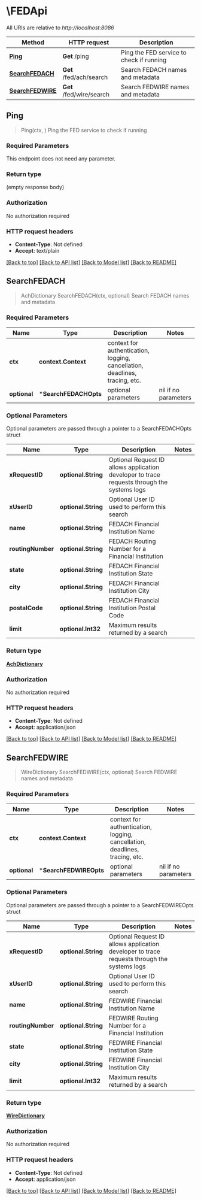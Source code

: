 # \FEDApi

All URIs are relative to *http://localhost:8086*

Method | HTTP request | Description
------------- | ------------- | -------------
[**Ping**](FEDApi.md#Ping) | **Get** /ping | Ping the FED service to check if running
[**SearchFEDACH**](FEDApi.md#SearchFEDACH) | **Get** /fed/ach/search | Search FEDACH names and metadata
[**SearchFEDWIRE**](FEDApi.md#SearchFEDWIRE) | **Get** /fed/wire/search | Search FEDWIRE names and metadata



## Ping

> Ping(ctx, )
Ping the FED service to check if running

### Required Parameters

This endpoint does not need any parameter.

### Return type

 (empty response body)

### Authorization

No authorization required

### HTTP request headers

- **Content-Type**: Not defined
- **Accept**: text/plain

[[Back to top]](#) [[Back to API list]](../README.md#documentation-for-api-endpoints)
[[Back to Model list]](../README.md#documentation-for-models)
[[Back to README]](../README.md)


## SearchFEDACH

> AchDictionary SearchFEDACH(ctx, optional)
Search FEDACH names and metadata

### Required Parameters


Name | Type | Description  | Notes
------------- | ------------- | ------------- | -------------
**ctx** | **context.Context** | context for authentication, logging, cancellation, deadlines, tracing, etc.
 **optional** | ***SearchFEDACHOpts** | optional parameters | nil if no parameters

### Optional Parameters

Optional parameters are passed through a pointer to a SearchFEDACHOpts struct


Name | Type | Description  | Notes
------------- | ------------- | ------------- | -------------
 **xRequestID** | **optional.String**| Optional Request ID allows application developer to trace requests through the systems logs | 
 **xUserID** | **optional.String**| Optional User ID used to perform this search | 
 **name** | **optional.String**| FEDACH Financial Institution Name | 
 **routingNumber** | **optional.String**| FEDACH Routing Number for a Financial Institution | 
 **state** | **optional.String**| FEDACH Financial Institution State | 
 **city** | **optional.String**| FEDACH Financial Institution City | 
 **postalCode** | **optional.String**| FEDACH Financial Institution Postal Code | 
 **limit** | **optional.Int32**| Maximum results returned by a search | 

### Return type

[**AchDictionary**](ACHDictionary.md)

### Authorization

No authorization required

### HTTP request headers

- **Content-Type**: Not defined
- **Accept**: application/json

[[Back to top]](#) [[Back to API list]](../README.md#documentation-for-api-endpoints)
[[Back to Model list]](../README.md#documentation-for-models)
[[Back to README]](../README.md)


## SearchFEDWIRE

> WireDictionary SearchFEDWIRE(ctx, optional)
Search FEDWIRE names and metadata

### Required Parameters


Name | Type | Description  | Notes
------------- | ------------- | ------------- | -------------
**ctx** | **context.Context** | context for authentication, logging, cancellation, deadlines, tracing, etc.
 **optional** | ***SearchFEDWIREOpts** | optional parameters | nil if no parameters

### Optional Parameters

Optional parameters are passed through a pointer to a SearchFEDWIREOpts struct


Name | Type | Description  | Notes
------------- | ------------- | ------------- | -------------
 **xRequestID** | **optional.String**| Optional Request ID allows application developer to trace requests through the systems logs | 
 **xUserID** | **optional.String**| Optional User ID used to perform this search | 
 **name** | **optional.String**| FEDWIRE Financial Institution Name | 
 **routingNumber** | **optional.String**| FEDWIRE Routing Number for a Financial Institution | 
 **state** | **optional.String**| FEDWIRE Financial Institution State | 
 **city** | **optional.String**| FEDWIRE Financial Institution City | 
 **limit** | **optional.Int32**| Maximum results returned by a search | 

### Return type

[**WireDictionary**](WIREDictionary.md)

### Authorization

No authorization required

### HTTP request headers

- **Content-Type**: Not defined
- **Accept**: application/json

[[Back to top]](#) [[Back to API list]](../README.md#documentation-for-api-endpoints)
[[Back to Model list]](../README.md#documentation-for-models)
[[Back to README]](../README.md)

